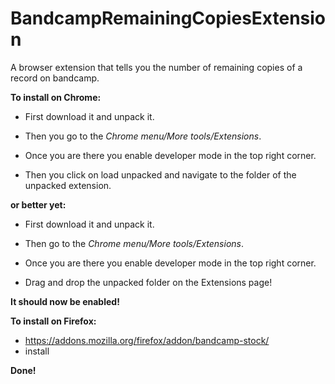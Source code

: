 # BandcampRemainingCopiesExtension
A browser extension that tells you the number of remaining copies of a record on bandcamp.



**To install on Chrome:**

- First download it and unpack it.

- Then you go to the _Chrome menu/More tools/Extensions_.

- Once you are there you enable developer mode in the top right corner.

- Then you click on load unpacked and navigate to the folder of the unpacked extension.

**or better yet:**
- First download it and unpack it.


- Then go to the _Chrome menu/More tools/Extensions_.

- Once you are there you enable developer mode in the top right corner.

- Drag and drop the unpacked folder on the Extensions page!


**It should now be enabled!**



**To install on Firefox:**

- https://addons.mozilla.org/firefox/addon/bandcamp-stock/
- install

**Done!**
